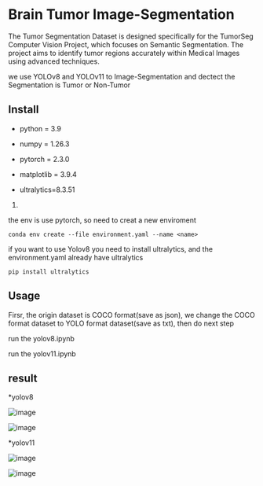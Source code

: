 # Brain Tumor Image-Segmentation
The Tumor Segmentation Dataset is designed specifically for the TumorSeg Computer Vision Project, which focuses on Semantic Segmentation. The project aims to identify tumor regions accurately within Medical Images using advanced techniques.

we use YOLOv8 and YOLOv11 to Image-Segmentation and dectect the Segmentation is Tumor or Non-Tumor

## Install
* python = 3.9

* numpy = 1.26.3
  
* pytorch = 2.3.0

* matplotlib = 3.9.4

* ultralytics=8.3.51

1.
the env is use pytorch, so need to creat a new enviroment

```
conda env create --file environment.yaml --name <name>
```

if you want to use Yolov8 you need to install ultralytics, and the environment.yaml already have ultralytics

```
pip install ultralytics
```

## Usage
Firsr, the origin dataset is COCO format(save as json), we change the COCO format dataset to YOLO format dataset(save as txt), then do next step

run the yolov8.ipynb

run the yolov11.ipynb

## result

*yolov8

![image](https://github.com/gndd1221/Brain-Tumor-Image-Segmentation/blob/c43e32a0a89187ae01271ab2dd321ee0b6d8bfb6/yolo/runs/detect/train/results.png)

![image](https://github.com/gndd1221/Brain-Tumor-Image-Segmentation/blob/c43e32a0a89187ae01271ab2dd321ee0b6d8bfb6/yolo/runs/detect/train/confusion_matrix.png)

*yolov11

![image](https://github.com/gndd1221/Brain-Tumor-Image-Segmentation/blob/ebfa3c3f9332d9fb85790001b6f9ae9b89009669/yolo/runs/detect/train2/results.png)

![image](https://github.com/gndd1221/Brain-Tumor-Image-Segmentation/blob/ebfa3c3f9332d9fb85790001b6f9ae9b89009669/yolo/runs/detect/train2/confusion_matrix.png)

